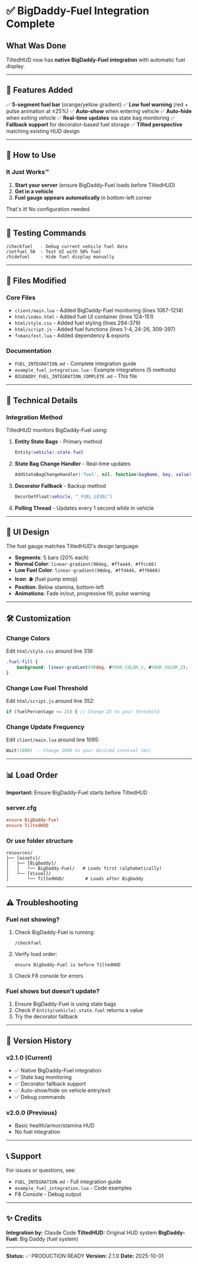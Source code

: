 # ✅ BigDaddy-Fuel Integration Complete

## What Was Done

TiltedHUD now has **native BigDaddy-Fuel integration** with automatic fuel display.

---

## 🎯 Features Added

✅ **5-segment fuel bar** (orange/yellow gradient)
✅ **Low fuel warning** (red + pulse animation at ≤25%)
✅ **Auto-show** when entering vehicle
✅ **Auto-hide** when exiting vehicle
✅ **Real-time updates** via state bag monitoring
✅ **Fallback support** for decorator-based fuel storage
✅ **Tilted perspective** matching existing HUD design

---

## 🚀 How to Use

### **It Just Works™**

1. **Start your server** (ensure BigDaddy-Fuel loads before TiltedHUD)
2. **Get in a vehicle**
3. **Fuel gauge appears automatically** in bottom-left corner

That's it! No configuration needed.

---

## 🧪 Testing Commands

```
/checkfuel   - Debug current vehicle fuel data
/setfuel 50  - Test UI with 50% fuel
/hidefuel    - Hide fuel display manually
```

---

## 📁 Files Modified

### Core Files
- `client/main.lua` - Added BigDaddy-Fuel monitoring (lines 1067-1214)
- `html/index.html` - Added fuel UI container (lines 124-151)
- `html/style.css` - Added fuel styling (lines 294-379)
- `html/script.js` - Added fuel functions (lines 1-4, 24-26, 309-397)
- `fxmanifest.lua` - Added dependency & exports

### Documentation
- `FUEL_INTEGRATION.md` - Complete integration guide
- `example_fuel_integration.lua` - Example integrations (5 methods)
- `BIGDADDY_FUEL_INTEGRATION_COMPLETE.md` - This file

---

## 🔧 Technical Details

### Integration Method

TiltedHUD monitors BigDaddy-Fuel using:

1. **Entity State Bags** - Primary method
   ```lua
   Entity(vehicle).state.fuel
   ```

2. **State Bag Change Handler** - Real-time updates
   ```lua
   AddStateBagChangeHandler('fuel', nil, function(bagName, key, value)
   ```

3. **Decorator Fallback** - Backup method
   ```lua
   DecorGetFloat(vehicle, "_FUEL_LEVEL")
   ```

4. **Polling Thread** - Updates every 1 second while in vehicle

---

## 🎨 UI Design

The fuel gauge matches TiltedHUD's design language:

- **Segments**: 5 bars (20% each)
- **Normal Color**: `linear-gradient(90deg, #ffaa44, #ffcc66)`
- **Low Fuel Color**: `linear-gradient(90deg, #ff4444, #ff6666)`
- **Icon**: ⛽ (fuel pump emoji)
- **Position**: Below stamina, bottom-left
- **Animations**: Fade in/out, progressive fill, pulse warning

---

## 🛠️ Customization

### Change Colors
Edit `html/style.css` around line 319:
```css
.fuel-fill {
    background: linear-gradient(90deg, #YOUR_COLOR_1, #YOUR_COLOR_2);
}
```

### Change Low Fuel Threshold
Edit `html/script.js` around line 352:
```javascript
if (fuelPercentage <= 25) { // Change 25 to your threshold
```

### Change Update Frequency
Edit `client/main.lua` around line 1095:
```lua
Wait(1000) -- Change 1000 to your desired interval (ms)
```

---

## 📊 Load Order

**Important:** Ensure BigDaddy-Fuel starts before TiltedHUD

### server.cfg
```cfg
ensure BigDaddy-Fuel
ensure TiltedHUD
```

### Or use folder structure
```
resources/
├── [assets]/
│   ├── [BigDaddy]/
│   │   └── BigDaddy-Fuel/   # Loads first (alphabetically)
│   └── [Visual]/
│       └── TiltedHUD/        # Loads after BigDaddy
```

---

## ⚠️ Troubleshooting

### Fuel not showing?

1. Check BigDaddy-Fuel is running:
   ```
   /checkfuel
   ```

2. Verify load order:
   ```
   ensure BigDaddy-Fuel is before TiltedHUD
   ```

3. Check F8 console for errors

### Fuel shows but doesn't update?

1. Ensure BigDaddy-Fuel is using state bags
2. Check if `Entity(vehicle).state.fuel` returns a value
3. Try the decorator fallback

---

## 🔄 Version History

### v2.1.0 (Current)
- ✅ Native BigDaddy-Fuel integration
- ✅ State bag monitoring
- ✅ Decorator fallback support
- ✅ Auto-show/hide on vehicle entry/exit
- ✅ Debug commands

### v2.0.0 (Previous)
- Basic health/armor/stamina HUD
- No fuel integration

---

## 📞 Support

For issues or questions, see:
- `FUEL_INTEGRATION.md` - Full integration guide
- `example_fuel_integration.lua` - Code examples
- F8 Console - Debug output

---

## ✨ Credits

**Integration by:** Claude Code
**TiltedHUD:** Original HUD system
**BigDaddy-Fuel:** Big Daddy (fuel system)

---

**Status:** ✅ PRODUCTION READY
**Version:** 2.1.0
**Date:** 2025-10-01
